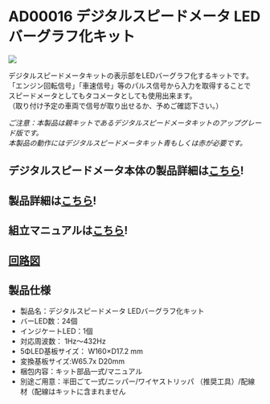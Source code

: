 # AD00016 デジタルスピードメータ LEDバーグラフ化キット

![](https://bit-trade-one.co.jp/wp/wp-content/uploads/2014/04/34ad19d28c2dde19c3b90756360a654f.png)

デジタルスピードメータキットの表示部をLEDバーグラフ化するキットです。  
「エンジン回転信号」「車速信号」等のパルス信号から入力を取得することで  
スピードメータとしてもタコメータとしても使用出来ます。  
（取り付け予定の車両で信号が取り出せるか、予めご確認下さい。）  

*ご注意：本製品は親キットであるデジタルスピードメータキットのアップグレード版です。*  
*本製品の動作にはデジタルスピードメータキット青もしくは赤が必要です。*  


## デジタルスピードメータ本体の製品詳細は[こちら](https://github.com/bit-trade-one/AD00001-Digital-Speed-Meter/)!

## 製品詳細は[こちら](https://bit-trade-one.co.jp/product/assemblydisk/ad00016/)!

## 組立マニュアルは[こちら](https://github.com/bit-trade-one/AD00016_Digital_Speed_meter_barGraphkit/blob/master/tacho_manual.pdf)!

## [回路図](https://github.com/bit-trade-one/AD00016_Digital_Speed_meter_barGraphkit/tree/master/Schematics)

## 製品仕様

 -   製品名：デジタルスピードメータ LEDバーグラフ化キット
 -   バーLED数：24個
 -   インジケートLED：1個
 -   対応周波数： 1Hz～432Hz
 -   5ΦLED基板サイズ：  W160×D17.2 mm
 -   変換基板サイズ:W65.7x D20mm
 -   梱包内容：キット部品一式/マニュアル
 -   別途ご用意：半田ごて一式/ニッパー/ワイヤストリッパ （推奨工具）/配線材（配線はキットに含まれません
